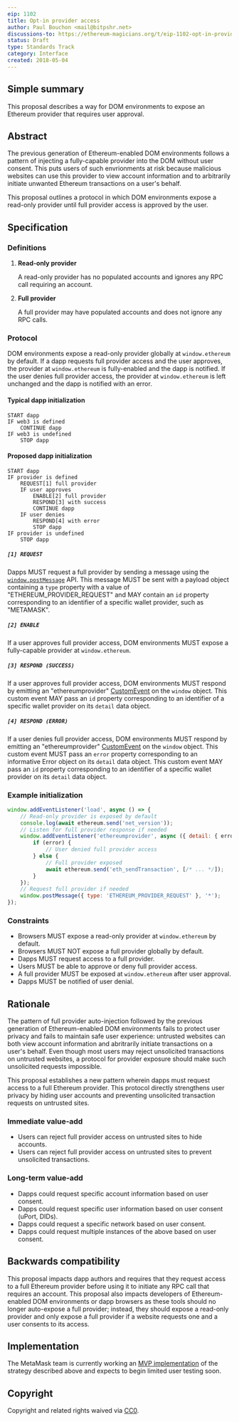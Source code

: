 ```yaml
---
eip: 1102
title: Opt-in provider access
author: Paul Bouchon <mail@bitpshr.net>
discussions-to: https://ethereum-magicians.org/t/eip-1102-opt-in-provider-access/414
status: Draft
type: Standards Track
category: Interface
created: 2018-05-04
---
```


## Simple summary

This proposal describes a way for DOM environments to expose an Ethereum provider that requires user approval.

## Abstract

The previous generation of Ethereum-enabled DOM environments follows a pattern of injecting a fully-capable provider into the DOM without user consent. This puts users of such envrionments at risk because malicious websites can use this provider to view account information and to arbitrarily initiate unwanted Ethereum transactions on a user's behalf.

This proposal outlines a protocol in which DOM environments expose a read-only provider until full provider access is approved by the user.

## Specification

### Definitions

1. **Read-only provider**

    A read-only provider has no populated accounts and ignores any RPC call requiring an account.

2. **Full provider**

    A full provider may have populated accounts and does not ignore any RPC calls.


### Protocol

DOM environments expose a read-only provider globally at `window.ethereum` by default. If a dapp requests full provider access and the user approves, the provider at `window.ethereum` is fully-enabled and the dapp is notified. If the user denies full provider access, the provider at `window.ethereum` is left unchanged and the dapp is notified with an error.

#### Typical dapp initialization

```
START dapp
IF web3 is defined
    CONTINUE dapp
IF web3 is undefined
    STOP dapp
```

#### Proposed dapp initialization

```
START dapp
IF provider is defined
    REQUEST[1] full provider
    IF user approves
        ENABLE[2] full provider
        RESPOND[3] with success
        CONTINUE dapp
    IF user denies
        RESPOND[4] with error
        STOP dapp
IF provider is undefined
    STOP dapp
```

##### `[1] REQUEST`

Dapps MUST request a full provider by sending a message using the [`window.postMessage`](https://developer.mozilla.org/en-US/docs/Web/API/Window/postMessage) API. This message MUST be sent with a payload object containing a `type` property with a value of "ETHEREUM_PROVIDER_REQUEST" and MAY contain an `id` property corresponding to an identifier of a specific wallet provider, such as "METAMASK".

##### `[2] ENABLE`

If a user approves full provider access, DOM environments MUST expose a fully-capable provider at `window.ethereum`.

##### `[3] RESPOND (SUCCESS)`

If a user approves full provider access, DOM environments MUST respond by emitting an "ethereumprovider" [CustomEvent](https://developer.mozilla.org/en-US/docs/Web/API/CustomEvent/CustomEvent) on the `window` object. This custom event MAY pass an `id` property corresponding to an identifier of a specific wallet provider on its `detail` data object.

##### `[4] RESPOND (ERROR)`

If a user denies full provider access, DOM environments MUST respond by emitting an "ethereumprovider" [CustomEvent](https://developer.mozilla.org/en-US/docs/Web/API/CustomEvent/CustomEvent) on the `window` object. This custom event MUST pass an `error` property corresponding to an informative Error object on its `detail` data object. This custom event MAY pass an `id` property corresponding to an identifier of a specific wallet provider on its `detail` data object.

### Example initialization

```js
window.addEventListener('load', async () => {
    // Read-only provider is exposed by default
    console.log(await ethereum.send('net_version'));
    // Listen for full provider response if needed
    window.addEventListener('ethereumprovider', async ({ detail: { error } }) => {
        if (error) {
            // User denied full provider access
        } else {
            // Full provider exposed
            await ethereum.send('eth_sendTransaction', [/* ... */]);
        }
    });
    // Request full provider if needed
    window.postMessage({ type: 'ETHEREUM_PROVIDER_REQUEST' }, '*');
});
```

### Constraints

* Browsers MUST expose a read-only provider at `window.ethereum` by default.
* Browsers MUST NOT expose a full provider globally by default.
* Dapps MUST request access to a full provider.
* Users MUST be able to approve or deny full provider access.
* A full provider MUST be exposed at `window.ethereum` after user approval.
* Dapps MUST be notified of user denial.

## Rationale

The pattern of full provider auto-injection followed by the previous generation of Ethereum-enabled DOM environments fails to protect user privacy and fails to maintain safe user experience: untrusted websites can both view account information and abritrarily initiate transactions on a user's behalf. Even though most users may reject unsolicited transactions on untrusted websites, a protocol for provider exposure should make such unsolicited requests impossible.

This proposal establishes a new pattern wherein dapps must request access to a full Ethereum provider. This protocol directly strengthens user privacy by hiding user accounts and preventing unsolicited transaction requests on untrusted sites.

### Immediate value-add

* Users can reject full provider access on untrusted sites to hide accounts.
* Users can reject full provider access on untrusted sites to prevent unsolicited transactions.

### Long-term value-add

* Dapps could request specific account information based on user consent.
* Dapps could request specific user information based on user consent (uPort, DIDs).
* Dapps could request a specific network based on user consent.
* Dapps could request multiple instances of the above based on user consent.

## Backwards compatibility

This proposal impacts dapp authors and requires that they request access to a full Ethereum provider before using it to initiate any RPC call that requires an account. This proposal also impacts developers of Ethereum-enabled DOM environments or dapp browsers as these tools should no longer auto-expose a full provider; instead, they should expose a read-only provider and only expose a full provider if a website requests one and a user consents to its access.

## Implementation

The MetaMask team is currently working an [MVP implementation](https://github.com/MetaMask/metamask-extension/pull/4703) of the strategy described above and expects to begin limited user testing soon.

## Copyright

Copyright and related rights waived via [CC0](https://creativecommons.org/publicdomain/zero/1.0/).
